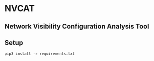# NVCAT
## Network Visibility Configuration Analysis Tool

## Setup
`pip3 install -r requirements.txt`
